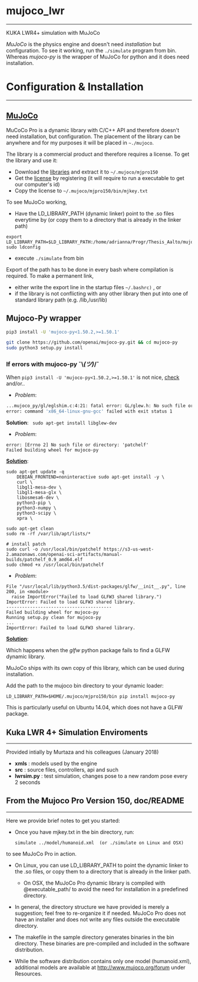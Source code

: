 # mujoco_lwr
--------------
KUKA LWR4+ simulation with MuJoCo


*MuJoCo* is the physics engine and doesn't need _installation_ but configuration. To see it working, run the `./simulate` program from bin.
Whereas *mujoco-py* is the wrapper of MuJoCo for python and it does need installation.



# Configuration & Installation
--------------
## [MuJoCo](http://www.mujoco.org/book/programming.html#inStart)
MuCoCo Pro is a dynamic library with C/C++ API and therefore doesn't need installation, but configuration. The placement of the library can be anywhere and for my purposes it will be placed in `~./mujoco`. 

The library is a commercial product and therefore requires a license. To get the library and use it:
* Download the [libraries](https://www.roboti.us/index.html) and extract it to `~/.mujoco/mjpro150`
* Get the [license](https://www.roboti.us/license.html) by registering (it will require to run a executable to get our computer's id)
* Copy the license to `~/.mujoco/mjpro150/bin/mjkey.txt`

To see MuJoCo working, 
* Have the LD_LIBRARY_PATH (dynamic linker) point to the
.so files everytime by (or copy them to a directory that is already in the linker path)
```
export LD_LIBRARY_PATH=$LD_LIBRARY_PATH:/home/adrianna/Progr/Thesis_Aalto/mujoco_kuka/mjpro150/bin
sudo ldconfig
```
* execute `./simulate` from bin

Export of the path has to be done in every bash where compilation is required. To make a permanent link, 
* either write the export line in the startup files `~/.bashrc)` , or
* if the library is not conflicting with any other library then put into one of standard library path (e.g. /lib,/usr/lib)




## Mujoco-Py wrapper

```sh
pip3 install -U 'mujoco-py<1.50.2,>=1.50.1'
```


```sh
git clone https://github.com/openai/mujoco-py.git && cd mujoco-py
sudo python3 setup.py install
```


### If errors with mujoco-py  ¯\\_(ツ)_/¯

When `pip3 install -U 'mujoco-py<1.50.2,>=1.50.1'` is not nice, [check](https://github.com/openai/mujoco-py/issues/66) and/or..

* *Problem*: 
```sh
...mujoco_py/gl/eglshim.c:4:21: fatal error: GL/glew.h: No such file or directory. Compilation terminated.
error: command 'x86_64-linux-gnu-gcc' failed with exit status 1 
```
**Solution**: ` sudo apt-get install libglew-dev`

* *Problem*: 
```
error: [Errno 2] No such file or directory: 'patchelf'
Failed building wheel for mujoco-py
```

**[Solution](https://github.com/openai/mujoco-py/issues/47)**:
```
sudo apt-get update -q
	DEBIAN_FRONTEND=noninteractive sudo apt-get install -y \
    curl \
    libgl1-mesa-dev \
    libgl1-mesa-glx \
    libosmesa6-dev \
    python3-pip \
    python3-numpy \
    python3-scipy \
    xpra \

sudo apt-get clean
sudo rm -rf /var/lib/apt/lists/*

# install patch
sudo curl -o /usr/local/bin/patchelf https://s3-us-west-2.amazonaws.com/openai-sci-artifacts/manual-builds/patchelf_0.9_amd64.elf
sudo chmod +x /usr/local/bin/patchelf
```


* *Problem*: 
```
File "/usr/local/lib/python3.5/dist-packages/glfw/__init__.py", line 200, in <module>
  raise ImportError("Failed to load GLFW3 shared library.")
ImportError: Failed to load GLFW3 shared library.
----------------------------------------
Failed building wheel for mujoco-py
Running setup.py clean for mujoco-py
...
ImportError: Failed to load GLFW3 shared library.
```
**[Solution](https://github.com/openai/mujoco-py#missing-glfw)**:

Which happens when the *glfw* python package fails to find a GLFW dynamic library.

MuJoCo ships with its own copy of this library, which can be used during installation.

Add the path to the mujoco bin directory to your dynamic loader:

```
LD_LIBRARY_PATH=$HOME/.mujoco/mjpro150/bin pip install mujoco-py
```

This is particularly useful on Ubuntu 14.04, which does not have a GLFW package.






## Kuka LWR 4+ Simulation Enviroments
--------------
Provided intially by Murtaza and his colleagues (January 2018)
- **xmls** : models used by the engine
- **src** : source files, controllers, api and such
- **lwrsim.py** : test simulation, changes pose to a new random pose every 2 seconds



## From the Mujoco Pro Version 150, doc/README
--------------
Here we provide brief notes to get you started:

* Once you have mjkey.txt in the bin directory, run:
  ```
  simulate ../model/humanoid.xml  (or ./simulate on Linux and OSX)
  ```
to see MuJoCo Pro in action.

* On Linux, you can use LD_LIBRARY_PATH to point the dynamic linker to the .so files, or copy them to a directory that is already in the linker path. 
	* On OSX, the MuJoCo Pro dynamic library is compiled with @executable_path/ to avoid the need for installation in a predefined directory.

* In general, the directory structure we have provided is merely a suggestion; feel free to re-organize it if needed. MuJoCo Pro does not have an installer and does not write any files outside the executable directory.

* The makefile in the sample directory generates binaries in the bin directory. These binaries are pre-compiled and included in the software distribution.

* While the software distribution contains only one model (humanoid.xml), additional models are available at http://www.mujoco.org/forum under Resources.
